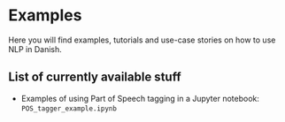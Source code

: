 Examples
========

Here you will find examples, tutorials and use-case stories on how to use NLP in Danish.


## List of currently available stuff

-  Examples of using Part of Speech tagging in a Jupyter notebook: `POS_tagger_example.ipynb`